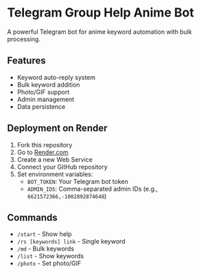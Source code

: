 # Telegram Group Help Anime Bot

A powerful Telegram bot for anime keyword automation with bulk processing.

## Features
- Keyword auto-reply system
- Bulk keyword addition
- Photo/GIF support
- Admin management
- Data persistence

## Deployment on Render

1. Fork this repository
2. Go to [Render.com](https://render.com)
3. Create a new Web Service
4. Connect your GitHub repository
5. Set environment variables:
   - `BOT_TOKEN`: Your Telegram bot token
   - `ADMIN_IDS`: Comma-separated admin IDs (e.g., `6621572366,-1002892874648`)

## Commands
- `/start` - Show help
- `/rs [keywords] link` - Single keyword
- `/md` - Bulk keywords
- `/list` - Show keywords
- `/photo` - Set photo/GIF
